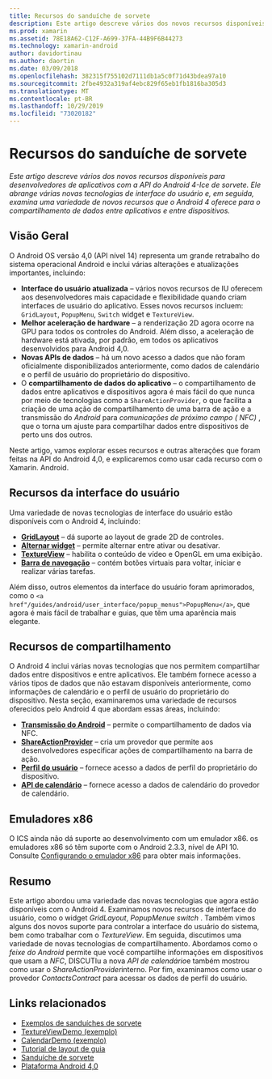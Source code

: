 ```yaml
---
title: Recursos do sanduíche de sorvete
description: Este artigo descreve vários dos novos recursos disponíveis para desenvolvedores de aplicativos com a API do Android 4-Ice de sorvete. Ele abrange várias novas tecnologias de interface do usuário e, em seguida, examina uma variedade de novos recursos que o Android 4 oferece para o compartilhamento de dados entre aplicativos e entre dispositivos.
ms.prod: xamarin
ms.assetid: 78E18A62-C12F-A699-37FA-44B9F6B44273
ms.technology: xamarin-android
author: davidortinau
ms.author: daortin
ms.date: 03/09/2018
ms.openlocfilehash: 382315f755102d7111db1a5c0f71d43bdea97a10
ms.sourcegitcommit: 2fbe4932a319af4ebc829f65eb1fb1816ba305d3
ms.translationtype: MT
ms.contentlocale: pt-BR
ms.lasthandoff: 10/29/2019
ms.locfileid: "73020182"
---
```

# <a name="ice-cream-sandwich-features"></a>Recursos do sanduíche de sorvete

_Este artigo descreve vários dos novos recursos disponíveis para desenvolvedores de aplicativos com a API do Android 4-Ice de sorvete. Ele abrange várias novas tecnologias de interface do usuário e, em seguida, examina uma variedade de novos recursos que o Android 4 oferece para o compartilhamento de dados entre aplicativos e entre dispositivos._

## <a name="overview"></a>Visão Geral

O Android OS versão 4,0 (API nível 14) representa um grande retrabalho do sistema operacional Android e inclui várias alterações e atualizações importantes, incluindo:

- **Interface do usuário atualizada** – vários novos recursos de IU oferecem aos desenvolvedores mais capacidade e flexibilidade quando criam interfaces de usuário do aplicativo. Esses novos recursos incluem: `GridLayout`, `PopupMenu`, `Switch` widget e `TextureView`. 
- **Melhor aceleração de hardware** – a renderização 2D agora ocorre na GPU para todos os controles do Android. Além disso, a aceleração de hardware está ativada, por padrão, em todos os aplicativos desenvolvidos para Android 4,0. 
- **Novas APIs de dados** – há um novo acesso a dados que não foram oficialmente disponibilizados anteriormente, como dados de calendário e o perfil de usuário do proprietário do dispositivo. 
- O **compartilhamento de dados do aplicativo** – o compartilhamento de dados entre aplicativos e dispositivos agora é mais fácil do que nunca por meio de tecnologias como a `ShareActionProvider`, o que facilita a criação de uma ação de compartilhamento de uma barra de ação e a transmissão do *Android* para *comunicações de próximo campo ( NFC)* , que o torna um ajuste para compartilhar dados entre dispositivos de perto uns dos outros. 

Neste artigo, vamos explorar esses recursos e outras alterações que foram feitas na API do Android 4,0, e explicaremos como usar cada recurso com o Xamarin. Android.

## <a name="user-interface-features"></a>Recursos da interface do usuário

Uma variedade de novas tecnologias de interface do usuário estão disponíveis com o Android 4, incluindo:

- **[GridLayout](~/android/user-interface/layouts/grid-layout.md)** – dá suporte ao layout de grade 2D de controles. 
- **[Alternar widget](~/android/user-interface/controls/switch.md)** – permite alternar entre ativar ou desativar. 
- **[TextureView](~/android/user-interface/controls/texture-view.md)** – habilita o conteúdo de vídeo e OpenGL em uma exibição. 
- **[Barra de navegação](~/android/user-interface/controls/navigation-bar.md)** – contém botões virtuais para voltar, iniciar e realizar várias tarefas. 

Além disso, outros elementos da interface do usuário foram aprimorados, como o `<a href"/guides/android/user_interface/popup_menus">PopupMenu</a>`, que agora é mais fácil de trabalhar e guias, que têm uma aparência mais elegante.

## <a name="sharing-features"></a>Recursos de compartilhamento

O Android 4 inclui várias novas tecnologias que nos permitem compartilhar dados entre dispositivos e entre aplicativos. Ele também fornece acesso a vários tipos de dados que não estavam disponíveis anteriormente, como informações de calendário e o perfil de usuário do proprietário do dispositivo. Nesta seção, examinaremos uma variedade de recursos oferecidos pelo Android 4 que abordam essas áreas, incluindo:

- **[Transmissão do Android](~/android/platform/android-beam.md)** – permite o compartilhamento de dados via NFC.
- **[ShareActionProvider](~/android/user-interface/controls/action-bar.md)** – cria um provedor que permite aos desenvolvedores especificar ações de compartilhamento na barra de ação. 
- **[Perfil do usuário](~/android/user-interface/user-profile.md)** – fornece acesso a dados de perfil do proprietário do dispositivo. 
- **[API de calendário](~/android/user-interface/controls/calendar.md)** – fornece acesso a dados de calendário do provedor de calendário. 

## <a name="x86-emulators"></a>Emuladores x86

O ICS ainda não dá suporte ao desenvolvimento com um emulador x86. os emuladores x86 só têm suporte com o Android 2.3.3, nível de API 10. Consulte [Configurando o emulador x86](~/android/get-started/installation/android-emulator/index.md) para obter mais informações.

## <a name="summary"></a>Resumo

Este artigo abordou uma variedade das novas tecnologias que agora estão disponíveis com o Android 4. Examinamos novos recursos de interface do usuário, como o widget *GridLayout*, *PopupMenu*e *switch* . Também vimos alguns dos novos suporte para controlar a interface do usuário do sistema, bem como trabalhar com o *TextureView*. Em seguida, discutimos uma variedade de novas tecnologias de compartilhamento. Abordamos como o *feixe do Android* permite que você compartilhe informações em dispositivos que usam a *NFC*, DISCUTIu a nova *API de calendário*e também mostrou como usar o *ShareActionProvider*interno.
Por fim, examinamos como usar o provedor *ContactsContract* para acessar os dados de perfil do usuário.

## <a name="related-links"></a>Links relacionados

- [Exemplos de sanduíches de sorvete](https://docs.microsoft.com/samples/xamarin/monodroid-samples/platformfeatures-ics-samples)
- [TextureViewDemo (exemplo)](https://docs.microsoft.com/samples/xamarin/monodroid-samples/textureviewdemo)
- [CalendarDemo (exemplo)](https://docs.microsoft.com/samples/xamarin/monodroid-samples/calendardemo)
- [Tutorial de layout de guia](~/android/user-interface/layouts/tab-layout/index.md)
- [Sanduíche de sorvete](https://developer.android.com/about/versions/android-4.0-highlights.html)
- [Plataforma Android 4,0](https://developer.android.com/about/versions/android-4.0.html)
